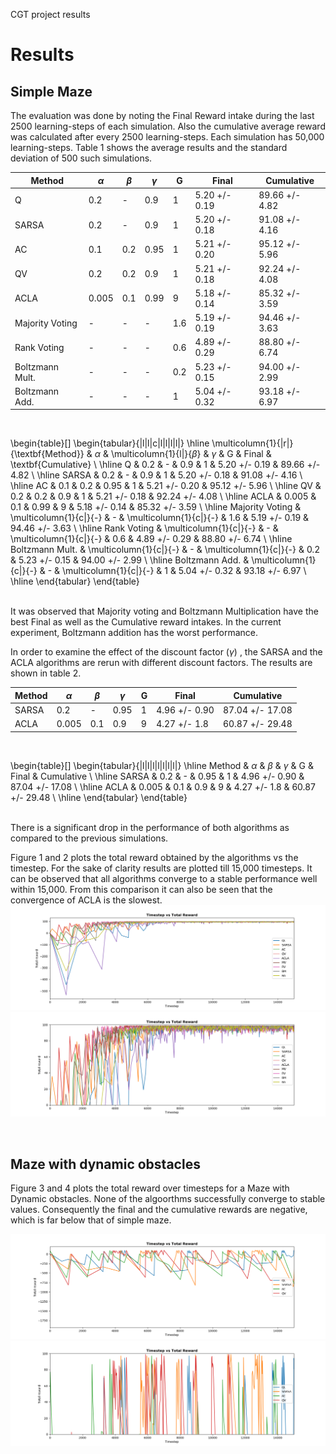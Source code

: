 CGT project results

# Results

## Simple Maze

The evaluation was done by noting the Final Reward intake during the last 2500 learning-steps of each simulation. Also the cumulative average reward was calculated after every 2500 learning-steps. Each simulation has 50,000 learning-steps. Table 1 shows the average results and the standard deviation of 500 such simulations.
<br>

| Method          | $\alpha$ | $\beta$ | $\gamma$ | G   | Final          | Cumulative     |
|-----------------|----------|---------|----------|-----|----------------|----------------|
| Q               | 0.2      |    -    | 0.9      | 1   | 5.20 +/- 0.19  | 89.66 +/- 4.82 |
| SARSA           | 0.2      |    -    | 0.9      | 1   | 5.20 +/- 0.18  | 91.08 +/- 4.16 |
| AC              | 0.1      |   0.2   | 0.95     | 1   | 5.21 +/- 0.20  | 95.12 +/- 5.96 |
| QV              | 0.2      |   0.2   | 0.9      | 1   | 5.21 +/- 0.18  | 92.24 +/- 4.08 |
| ACLA            | 0.005    |   0.1   | 0.99     | 9   | 5.18 +/- 0.14  | 85.32 +/- 3.59 |
| Majority Voting |     -    |    -    |     -    | 1.6 | 5.19 +/- 0.19  | 94.46 +/- 3.63 |
| Rank Voting     |     -    |    -    |     -    | 0.6 | 4.89 +/- 0.29  | 88.80 +/- 6.74 |
| Boltzmann Mult. |     -    |    -    |     -    | 0.2 | 5.23 +/- 0.15  | 94.00 +/- 2.99 |
| Boltzmann Add.  |     -    |    -    |     -    | 1   | 5.04 +/- 0.32  | 93.18 +/- 6.97 |

<br>

\begin{table}[]
\begin{tabular}{|l|l|c|l|l|l|l|}
\hline
\multicolumn{1}{|r|}{\textbf{Method}} & $\alpha$               & \multicolumn{1}{l|}{$\beta$} & $\gamma$               & G   & Final         & \textbf{Cumulative} \\ \hline
Q                                     & 0.2                    & -                            & 0.9                    & 1   & 5.20 +/- 0.19 & 89.66 +/- 4.82      \\ \hline
SARSA                                 & 0.2                    & -                            & 0.9                    & 1   & 5.20 +/- 0.18 & 91.08 +/- 4.16      \\ \hline
AC                                    & 0.1                    & 0.2                          & 0.95                   & 1   & 5.21 +/- 0.20 & 95.12 +/- 5.96      \\ \hline
QV                                    & 0.2                    & 0.2                          & 0.9                    & 1   & 5.21 +/- 0.18 & 92.24 +/- 4.08      \\ \hline
ACLA                                  & 0.005                  & 0.1                          & 0.99                   & 9   & 5.18 +/- 0.14 & 85.32 +/- 3.59      \\ \hline
Majority Voting                       & \multicolumn{1}{c|}{-} & -                            & \multicolumn{1}{c|}{-} & 1.6 & 5.19 +/- 0.19 & 94.46 +/- 3.63      \\ \hline
Rank Voting                           & \multicolumn{1}{c|}{-} & -                            & \multicolumn{1}{c|}{-} & 0.6 & 4.89 +/- 0.29 & 88.80 +/- 6.74      \\ \hline
Boltzmann Mult.                       & \multicolumn{1}{c|}{-} & -                            & \multicolumn{1}{c|}{-} & 0.2 & 5.23 +/- 0.15 & 94.00 +/- 2.99      \\ \hline
Boltzmann Add.                        & \multicolumn{1}{c|}{-} & -                            & \multicolumn{1}{c|}{-} & 1   & 5.04 +/- 0.32 & 93.18 +/- 6.97      \\ \hline
\end{tabular}
\end{table}


<br>
It was observed that Majority voting and Boltzmann Multiplication have the best Final as well as the Cumulative reward intakes. In the current experiment, Boltzmann addition has the worst performance. 

In order to examine the effect of the discount factor ($\gamma$) , the SARSA and the ACLA algorithms are rerun with different discount factors. The results are shown in table 2.
<br>

| Method | $\alpha$ | $\beta$ | $\gamma$ | G | Final         | Cumulative      |
|--------|----------|---------|----------|---|---------------|-----------------|
| SARSA  | 0.2      | -       | 0.95     | 1 | 4.96 +/- 0.90 | 87.04 +/- 17.08 |
| ACLA   | 0.005    | 0.1     | 0.9      | 9 | 4.27 +/- 1.8  | 60.87 +/- 29.48 |

<br>

\begin{table}[]
\begin{tabular}{|l|l|l|l|l|l|l|}
\hline
Method & $\alpha$ & $\beta$ & $\gamma$ & G & Final         & Cumulative      \\ \hline
SARSA  & 0.2      & -       & 0.95     & 1 & 4.96 +/- 0.90 & 87.04 +/- 17.08 \\ \hline
ACLA   & 0.005    & 0.1     & 0.9      & 9 & 4.27 +/- 1.8  & 60.87 +/- 29.48 \\ \hline
\end{tabular}
\end{table}

<br>
There is a significant drop in the performance of both algorithms as compared to the previous simulations. 

Figure 1 and 2 plots the total reward obtained by the algorithms vs the timestep. For the sake of clarity results are plotted till 15,000 timesteps. It can be observed that all algorithms converge to a stable performance well within 15,000. From this comparison it can also be seen that the convergence of ACLA is the slowest.
![Figure_1](img/Timestep_vs_Total_reward_simple.png)
![Figure_2](img/Timestep_vs_Total_reward_zoomed_simple.png)

<br>

## Maze with dynamic obstacles

Figure 3 and 4 plots the total reward over timesteps for a Maze with Dynamic obstacles. None of the algoorthms successfully converge to stable values. Consequently the final and the cumulative rewards are negative, which is far below that of simple maze.

![Figure_3](img/Timestep_vs_Total_reward.png)
![Figure_4](img/Timestep_vs_Total_reward_zoomed.png)

